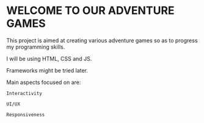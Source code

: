 # WELCOME TO OUR ADVENTURE GAMES

This project is aimed at creating various adventure games so as to progress my programming skills.

I will be using HTML, CSS and JS.

Frameworks might be tried later.

Main aspects focused on are:

    Interactivity

    UI/UX

    Responsiveness
